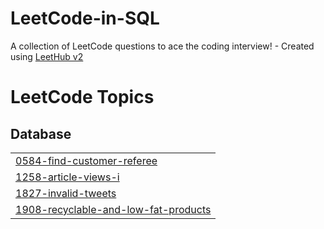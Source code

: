 # LeetCode-in-SQL
A collection of LeetCode questions to ace the coding interview! - Created using [LeetHub v2](https://github.com/arunbhardwaj/LeetHub-2.0)

<!---LeetCode Topics Start-->
# LeetCode Topics
## Database
|  |
| ------- |
| [0584-find-customer-referee](https://github.com/NaDa3mR/LeetCode-in-SQL/tree/master/0584-find-customer-referee) |
| [1258-article-views-i](https://github.com/NaDa3mR/LeetCode-in-SQL/tree/master/1258-article-views-i) |
| [1827-invalid-tweets](https://github.com/NaDa3mR/LeetCode-in-SQL/tree/master/1827-invalid-tweets) |
| [1908-recyclable-and-low-fat-products](https://github.com/NaDa3mR/LeetCode-in-SQL/tree/master/1908-recyclable-and-low-fat-products) |
<!---LeetCode Topics End-->